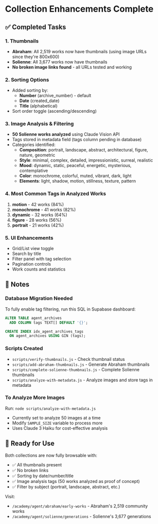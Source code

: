 # Collection Enhancements Complete

## ✅ Completed Tasks

### 1. Thumbnails
- **Abraham**: All 2,519 works now have thumbnails (using image URLs since they're 800x600)
- **Solienne**: All 3,677 works now have thumbnails
- **No broken image links found** - all URLs tested and working

### 2. Sorting Options
- Added sorting by:
  - **Number** (archive_number) - default
  - **Date** (created_date)
  - **Title** (alphabetical)
- Sort order toggle (ascending/descending)

### 3. Image Analysis & Filtering
- **50 Solienne works analyzed** using Claude Vision API
- Tags stored in metadata field (tags column pending in database)
- Categories identified:
  - **Composition**: portrait, landscape, abstract, architectural, figure, nature, geometric
  - **Style**: minimal, complex, detailed, impressionistic, surreal, realistic
  - **Mood**: dynamic, static, peaceful, energetic, mysterious, contemplative
  - **Color**: monochrome, colorful, muted, vibrant, dark, light
  - **Elements**: light, shadow, motion, stillness, texture, pattern

### 4. Most Common Tags in Analyzed Works
1. **motion** - 42 works (84%)
2. **monochrome** - 41 works (82%)
3. **dynamic** - 32 works (64%)
4. **figure** - 28 works (56%)
5. **portrait** - 21 works (42%)

### 5. UI Enhancements
- Grid/List view toggle
- Search by title
- Filter panel with tag selection
- Pagination controls
- Work counts and statistics

## 📝 Notes

### Database Migration Needed
To fully enable tag filtering, run this SQL in Supabase dashboard:
```sql
ALTER TABLE agent_archives
  ADD COLUMN tags TEXT[] DEFAULT '{}';

CREATE INDEX idx_agent_archives_tags 
  ON agent_archives USING GIN (tags);
```

### Scripts Created
- `scripts/verify-thumbnails.js` - Check thumbnail status
- `scripts/add-abraham-thumbnails.js` - Generate Abraham thumbnails
- `scripts/complete-solienne-thumbnails.js` - Complete Solienne thumbnails
- `scripts/analyze-with-metadata.js` - Analyze images and store tags in metadata

### To Analyze More Images
Run: `node scripts/analyze-with-metadata.js`
- Currently set to analyze 50 images at a time
- Modify `SAMPLE_SIZE` variable to process more
- Uses Claude 3 Haiku for cost-effective analysis

## 🎯 Ready for Use
Both collections are now fully browsable with:
- ✅ All thumbnails present
- ✅ No broken links
- ✅ Sorting by date/number/title
- ✅ Image analysis tags (50 works analyzed as proof of concept)
- ✅ Filter by subject (portrait, landscape, abstract, etc.)

Visit:
- `/academy/agent/abraham/early-works` - Abraham's 2,519 community works
- `/academy/agent/solienne/generations` - Solienne's 3,677 generations